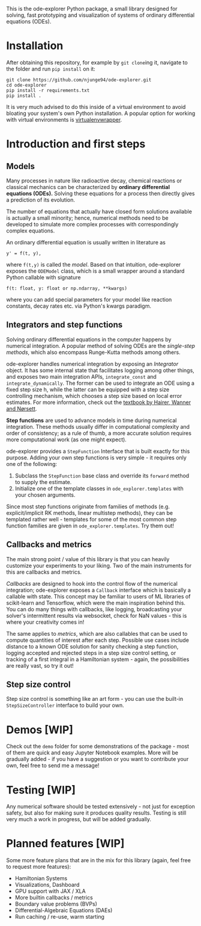 This is the ode-explorer Python package,
a small library designed for solving, fast prototyping and visualization
of systems of ordinary differential equations (ODEs).


# Installation

After obtaining this repository, for example by ``git clone``ing it,
navigate to the folder and run ``pip install`` on it:

```
git clone https://github.com/njunge94/ode-explorer.git
cd ode-explorer
pip install -r requirements.txt
pip install .
```

It is very much advised to do this inside of a virtual environment to avoid bloating your 
system's own Python installation. A popular option for working with virtual environments is 
[virtualenvwrapper](https://virtualenvwrapper.readthedocs.io/en/latest/).


# Introduction and first steps

## Models

Many processes in nature like radioactive decay, chemical reactions or classical mechanics can be characterized by **ordinary differential equations (ODEs).** Solving these equations for a process then directly gives a prediction of its evolution.

The number of equations that actually have closed form solutions available is actually a small minority; hence, numerical methods need to be developed to simulate more complex processes with correspondingly complex equations.

An ordinary differential equation is usually written in literature as
```
y' = f(t, y),
```

where ``f(t,y)`` is called the *model*. Based on that intuition, ode-explorer exposes the ``ODEModel`` class, which is a small wrapper around a standard Python callable with signature

```
f(t: float, y: float or np.ndarray, **kwargs)
```
where you can add special parameters for your model like reaction constants, decay rates etc. via Python's kwargs paradigm.

## Integrators and step functions

Solving ordinary differential equations in the computer happens by numerical integration. A popular method of solving ODEs are the *single-step methods*, which also encompass Runge-Kutta methods among others.

ode-explorer handles numerical integration by exposing an *Integrator* object. It has some internal state that facilitates logging among other things, and exposes two main integration APIs, 
``integrate_const`` and ``integrate_dynamically``. The former can be used to integrate an ODE using a fixed step size h, while the latter can be equipped with a step size controlling mechanism,
which chooses a step size based on local error estimates. For more information, check out the [textbook by Hairer, Wanner and Nørsett](https://www.springer.com/de/book/9783540566700).

**Step functions** are used to advance models in time during numerical integration. These methods usually differ in computational complexity and order of consistency; as a rule of thumb, a more accurate solution requires more computational work (as one might expect).

ode-explorer provides a ``StepFunction`` Interface that is built exactly for this purpose. Adding your own step functions is very simple - it requires only one of the following:
1. Subclass the ``StepFunction`` base class and override its ``forward`` method to supply the estimate.
2. Initialize one of the template classes in ``ode_explorer.templates`` with your chosen arguments.

Since most step functions originate from families of methods (e.g. explicit/implicit RK methods, linear multistep methods), they can be templated rather well - templates for some of the most common step function families are given in ``ode_explorer.templates``. Try them out!

## Callbacks and metrics

The main strong point / value of this library is that you can heavily customize your experiments to your liking. Two of the main instruments for this are callbacks and metrics.

*Callbacks* are designed to hook into the control flow of the numerical integration; ode-explorer exposes a ``Callback`` interface which is basically a callable with state. 
This concept may be familiar to users of ML libraries of scikit-learn and Tensorflow, which were the main inspiration behind this.
You can do many things with callbacks, like logging, broadcasting your solver's intermittent results via websocket, check for NaN values - this is where your creativity comes in!

The same applies to *metrics*, which are also callables that can be used to compute quantities of interest after each step.
Possible use cases include distance to a known ODE solution for sanity checking a step function, logging accepted and rejected steps in a step size control setting, or tracking of a first integral in a Hamiltonian system -
again, the possibilities are really vast, so try it out!

## Step size control

Step size control is something like an art form - you can use the built-in ``StepSizeController`` interface to build your own. 


# Demos [WIP]

Check out the ``demo`` folder for some demonstrations of the package - most of them are quick and easy Jupyter Notebook examples. More will be gradually added - if you have a suggestion or you want to contribute your own, feel free to send me a message!

# Testing [WIP]

Any numerical software should be tested extensively - not just for exception safety, but also for making sure it produces quality results. Testing is still very much a work in progress, but will be added gradually.

# Planned features [WIP]

Some more feature plans that are in the mix for this library (again, feel free to request more features):

* Hamiltonian Systems
* Visualizations, Dashboard
* GPU support with JAX / XLA
* More builtin callbacks / metrics
* Boundary value problems (BVPs)
* Differential-Algebraic Equations (DAEs)
* Run caching / re-use, warm starting